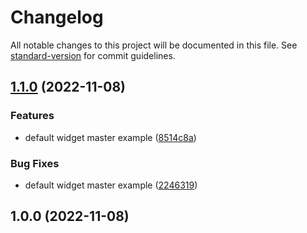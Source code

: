 # Changelog

All notable changes to this project will be documented in this file. See [standard-version](https://github.com/conventional-changelog/standard-version) for commit guidelines.

## [1.1.0](https://repo.semoss.org/semoss-training/backend/compare/v1.0.0...v1.1.0) (2022-11-08)


### Features

* default widget master example ([8514c8a](https://repo.semoss.org/semoss-training/backend/commit/8514c8ae7550dbfd6576813bda852b966f32aae4))


### Bug Fixes

* default widget master example ([2246319](https://repo.semoss.org/semoss-training/backend/commit/22463195e9fea4534c8cabdb804ebc4d44a96630))

## 1.0.0 (2022-11-08)
